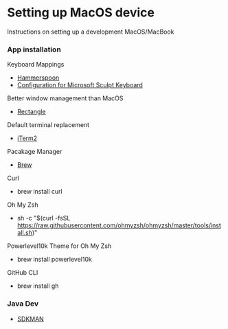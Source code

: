 # Setting up MacOS device

Instructions on setting up a development MacOS/MacBook

### App installation

Keyboard Mappings
- [Hammerspoon](https://www.hammerspoon.org/)
- [Configuration for Microsoft Sculpt Keyboard](./init.lua)

Better window management than MacOS

- [Rectangle](https://rectangleapp.com/)
 
Default terminal replacement

- [iTerm2](https://iterm2.com/)

Pacakage Manager

- [Brew](https://brew.sh/)

Curl
- brew install curl

Oh My Zsh
- sh -c "$(curl -fsSL https://raw.githubusercontent.com/ohmyzsh/ohmyzsh/master/tools/install.sh)"
  
Powerlevel10k Theme for Oh My Zsh
- brew install powerlevel10k

GitHub CLI
- brew install gh

### Java Dev

- [SDKMAN](https://sdkman.io/)

